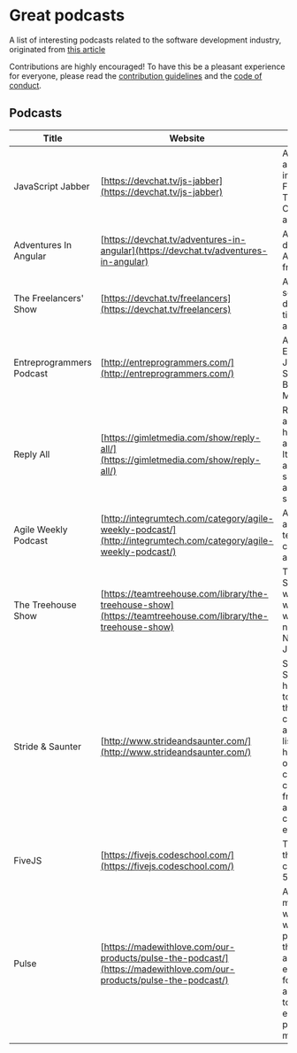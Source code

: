 # Great podcasts

A list of interesting podcasts related to the software development industry, originated from [this
article](https://codesi.nz/my-favorite-podcasts/)

Contributions are highly encouraged! To have this be a pleasant experience for everyone, please read the [contribution guidelines](CONTRIBUTING.md) and the [code of conduct](CODE_OF_CONDUCT.md).

## Podcasts

Title | Website | Description | Tags
------------ | ------- | ------- | -------
JavaScript Jabber | [https://devchat.tv/js-jabber](https://devchat.tv/js-jabber) | A weekly podcast about JavaScript, including Node.js, Front-End Technologies, Careers, Teams and more. | javascript, libraries, frameworks, development
Adventures In Angular | [https://devchat.tv/adventures-in-angular](https://devchat.tv/adventures-in-angular) | A weekly show dedicated to the AngularJS framework. | angularjs, google, frameworks
The Freelancers' Show | [https://devchat.tv/freelancers](https://devchat.tv/freelancers) | A podcast about self-employed developers. Lots of tips and useful advice. | freelancing, self-employment, clients
Entreprogrammers Podcast | [http://entreprogrammers.com/](http://entreprogrammers.com/) | All about the Entreprogrammers! Josh Earl, John Sonmez, Derick Bailey, and Charles Max Wood! | freelancing, entrepreneurship
Reply All | [https://gimletmedia.com/show/reply-all/](https://gimletmedia.com/show/reply-all/) | Reply All is a show about the internet, hosted by PJ Vogt and Alex Goldman. It features stories about how people shape the internet, and the internet shapes people. | internet, technology
Agile Weekly Podcast | [http://integrumtech.com/category/agile-weekly-podcast/](http://integrumtech.com/category/agile-weekly-podcast/) | A podcast about agile practices, team communication and much more | agile, development, communication
The Treehouse Show | [https://teamtreehouse.com/library/the-treehouse-show](https://teamtreehouse.com/library/the-treehouse-show) | The Treehouse Show is your weekly dose of web design and web development news, hosted by Nick Pettit and Jason Seifer. | frontend, javascript, html, css
Stride & Saunter | [http://www.strideandsaunter.com/](http://www.strideandsaunter.com/) | Since its inception, Stride and Saunter has been devoted to genuine and thoughtful conversations. We aim to engage our listeners in an honest exploration of our world and its countless components - from technology and history to culture and current events. | general, internet, people
FiveJS | [https://fivejs.codeschool.com/](https://fivejs.codeschool.com/) | The latest news in the JavaScript community, in just 5 minutes. | javascript, libraries, frameworks, development
Pulse | [https://madewithlove.com/our-products/pulse-the-podcast/](https://madewithlove.com/our-products/pulse-the-podcast/) | A podcast by madewithlove where we hang out with interesting product leaders in the tech startup and scale-up ecosystem, tune in for discussions about a variety of topics related to engineering or product management. | startups, product management, remote, refactoring
